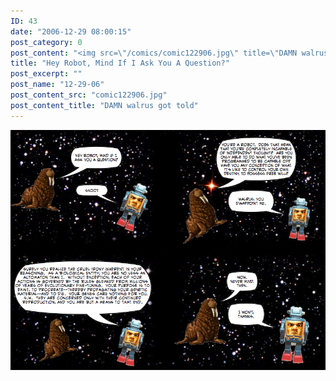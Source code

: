 ```yaml
---
ID: 43
date: "2006-12-29 08:00:15"
post_category: 0
post_content: "<img src=\"/comics/comic122906.jpg\" title=\"DAMN walrus got told\"/>"
title: "Hey Robot, Mind If I Ask You A Question?"
post_excerpt: ""
post_name: "12-29-06"
post_content_src: "comic122906.jpg"
post_content_title: "DAMN walrus got told"
---
```



[![DAMN walrus got told](/comics-hi-res/comic122906.jpg)](/comics-hi-res/comic122906.jpg)

